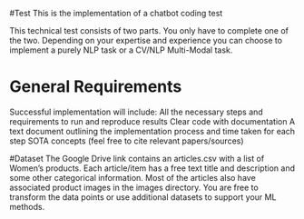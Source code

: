 #Test
This is the implementation of a chatbot coding test

This technical test consists of two parts. You only have to complete one of the two. Depending on your expertise and experience you can choose to implement a purely NLP task or a CV/NLP Multi-Modal task. 

# General Requirements 
Successful implementation will include: 
All the necessary steps and requirements to run and reproduce results Clear code with documentation 
A text document outlining the implementation process and time taken for each step SOTA concepts (feel free to cite relevant papers/sources) 

#Dataset 
The Google Drive link contains an articles.csv with a list of Women’s products. Each article/item has a free text title and description and some other categorical information. Most of the articles also have associated product images in the images directory. You 
are free to transform the data points or use additional datasets to support your ML methods. 
